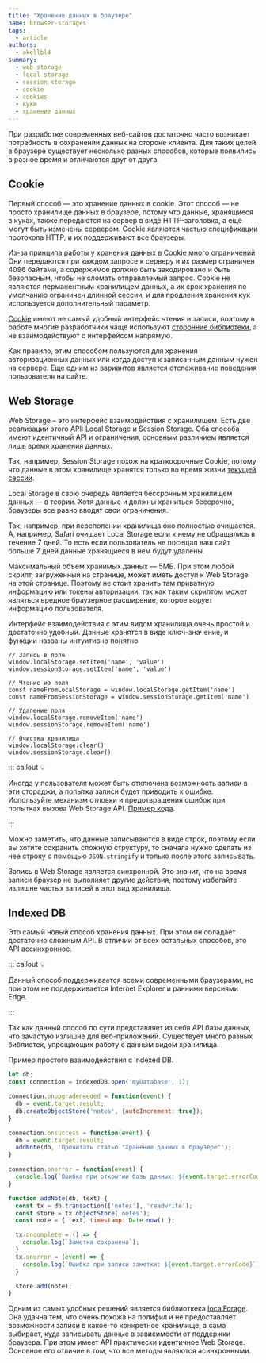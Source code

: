 ```yaml
---
title: "Хранение данных в браузере"
name: browser-storages
tags:
  - article
authors:
  - akellbl4
summary:
  - web storage
  - local storage
  - session storage
  - cookie
  - cookies
  - куки
  - хранение данных
---
```


При разработке современных веб-сайтов достаточно часто возникает потребность в сохранении данных на стороне клиента. Для таких целей в браузере существует несколько разных способов, которые появились в разное время и отличаются друг от друга.

## Cookie

Первый способ — это хранение данных в cookie. Этот способ — не просто хранилище данных в браузере, потому что данные, хранящиеся в куках, также передаются на сервер в виде HTTP-заголовка, а ещё могут быть изменены сервером. Cookie являются частью спецификации протокола HTTP, и их поддерживают все браузеры.

Из-за принципа работы у хранения данных в Cookie много ограничений. Они передаются при каждом запросе к серверу и их размер ограничен 4096 байтами, а содержимое должно быть закодировано и быть безопасным, чтобы не сломать отправляемый запрос. Cookie не являются перманентным хранилищем данных, а их срок хранения по умолчанию ограничен длинной сессии, и для продления хранения кук используется дополнительный параметр.

[Cookie](/js/cookie/) имеют не самый удобный интерфейс чтения и записи, поэтому в работе многие разработчики чаще используют [сторонние библиотеки](/js/cookie/#practice), а не взаимодействуют с интерфейсом напрямую.

Как правило, этим способом пользуются для хранения авторизационных данных или когда доступ к записанным данным нужен на сервере. Еще одним из вариантов является отслеживание поведения пользователя на сайте.

## Web Storage

Web Storage – это интерфейс взаимодействия с хранилищем. Есть две реализации этого API: Local Storage и Session Storage. Оба способа имеют идентичный API и ограничения, основным различием является лишь время хранения данных.

Так, например, Session Storage похож на краткосрочные Cookie, потому что данные в этом хранилище хранятся только во время жизни [текущей сессии](/js/session-storage/).

Local Storage в свою очередь является бессрочным хранилищем данных — в теории. Хотя данные и должны храниться бессрочно, браузеры все равно вводят свои ограничения.

Так, например, при переполении хранилища оно полностью очищается. А, например, Safari очищает Local Storage если к нему не обращались в течение 7 дней. То есть если пользователь не посещал ваш сайт больше 7 дней данные хранящиеся в нем будут удалены.

Максимальный объем хранимых данных — 5МБ. При этом любой скрипт, загруженный на странице, может иметь доступ к Web Storage на этой странице. Поэтому не стоит хранить там приватную информацию или токены авторизации, так как таким скриптом может являться вредное браузерное расширение, которое ворует информацию пользователя.

Интерфейс взаимодействия с этим видом хранилища очень простой и достаточно удобный. Данные хранятся в виде ключ-значение, и функции названы интуитивно понятно.

```
// Запись в поле
window.localStorage.setItem('name', 'value')
window.sessionStorage.setItem('name', 'value')

// Чтение из поля
const nameFromLocalStorage = window.localStorage.getItem('name')
const nameFromSessionStorage = window.sessionStorage.getItem('name')

// Удаление поля
window.localStorage.removeItem('name')
window.sessionStorage.removeItem('name')

// Очистка хранилища
window.localStorage.clear()
window.sessionStorage.clear()
```

::: callout 💡

Иногда у пользователя может быть отключена возможность записи в эти стораджи, а попытка записи будет приводить к ошибке. Используйте механизм отловки и предотвращения ошибок при попытках вызова Web Storage API. [Пример кода](/js/doka/local-storage/#в-работе).

:::

Можно заметить, что данные записываются в виде строк, поэтому если вы хотите сохранить сложную структуру, то сначала нужно сделать из нее строку с помощью `JSON.stringify` и только после этого записывать.

Запись в Web Storage является синхронной. Это значит, что на время записи браузер не выполняет другие действия, поэтому избегайте излишне частых записей в этот вид хранилища.

## Indexed DB

Это самый новый способ хранения данных. При этом он обладает достаточно сложным API. В отличии от всех остальных способов, это API ассинхронное.

::: callout 💡

Данный способ поддерживается всеми современными браузерами, но при этом не поддерживается Internet Explorer и ранними версиями Edge.

:::

Так как данный способ по сути представляет из себя API базы данных, что зачастую излишне для веб-приложений. Существует много разных библиотек, упрощающих работу с данным видом хранилища.

Пример простого взаимодействия с Indexed DB.

```js
let db;
const connection = indexedDB.open('myDatabase', 1);

connection.onupgradeneeded = function(event) {
  db = event.target.result;
  db.createObjectStore('notes', {autoIncrement: true});
}

connection.onsuccess = function(event) {
  db = event.target.result;
  addNote(db, 'Прочитать статью "Хранение данных в браузере"');
}

connection.onerror = function(event) {
  console.log(`Ошибка при открытии базы данных: ${event.target.errorCode}`);
}

function addNote(db, text) {
  const tx = db.transaction(['notes'], 'readwrite');
  const store = tx.objectStore('notes');
  const note = { text, timestamp: Date.now() };

  tx.oncomplete = () => {
    console.log(`Заметка сохранена`);
  }
  tx.onerror = (event) => {
    console.log(`Ошибка при записи заметки: ${event.target.errorCode}`);
  }

  store.add(note);
}

```

Одним из самых удобных решений является библиоткека [localForage](https://localforage.github.io/localForage/). Она удачна тем, что очень похожа на полифил и не предоставляет возможности записи в какое-то конкретное хранилище, а сама выбирает, куда записывать данные в зависимости от поддержки браузера. При этом имеет API практически идентичное Web Storage. Основное его отличие в том, что все методы являются асинхронными.
